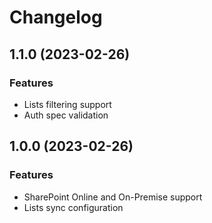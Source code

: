 # Changelog

## 1.1.0 (2023-02-26)

### Features

- Lists filtering support
- Auth spec validation

## 1.0.0 (2023-02-26)

### Features

- SharePoint Online and On-Premise support
- Lists sync configuration
